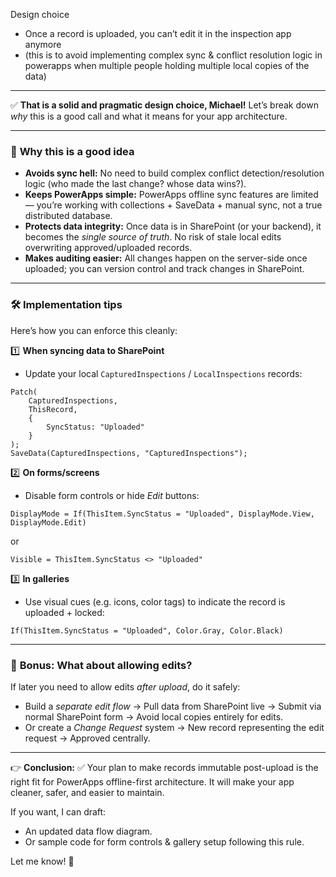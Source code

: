 Design choice
- Once a record is uploaded, you can’t edit it in the inspection app anymore
- (this is to avoid implementing complex sync & conflict resolution logic in powerapps when multiple people holding multiple local copies of the data)

---

✅ **That is a solid and pragmatic design choice, Michael!**
Let’s break down *why* this is a good call and what it means for your app architecture.

---

### 🎯 **Why this is a good idea**

* **Avoids sync hell:** No need to build complex conflict detection/resolution logic (who made the last change? whose data wins?).
* **Keeps PowerApps simple:** PowerApps offline sync features are limited — you’re working with collections + SaveData + manual sync, not a true distributed database.
* **Protects data integrity:** Once data is in SharePoint (or your backend), it becomes the *single source of truth*. No risk of stale local edits overwriting approved/uploaded records.
* **Makes auditing easier:** All changes happen on the server-side once uploaded; you can version control and track changes in SharePoint.

---

### 🛠 **Implementation tips**

Here’s how you can enforce this cleanly:

1️⃣ **When syncing data to SharePoint**

* Update your local `CapturedInspections` / `LocalInspections` records:

```powerapps
Patch(
    CapturedInspections,
    ThisRecord,
    {
        SyncStatus: "Uploaded"
    }
);
SaveData(CapturedInspections, "CapturedInspections");
```

2️⃣ **On forms/screens**

* Disable form controls or hide *Edit* buttons:

```powerapps
DisplayMode = If(ThisItem.SyncStatus = "Uploaded", DisplayMode.View, DisplayMode.Edit)
```

or

```powerapps
Visible = ThisItem.SyncStatus <> "Uploaded"
```

3️⃣ **In galleries**

* Use visual cues (e.g. icons, color tags) to indicate the record is uploaded + locked:

```powerapps
If(ThisItem.SyncStatus = "Uploaded", Color.Gray, Color.Black)
```

---

### 🌟 **Bonus: What about allowing edits?**

If later you need to allow edits *after upload*, do it safely:

* Build a *separate edit flow* → Pull data from SharePoint live → Submit via normal SharePoint form → Avoid local copies entirely for edits.
* Or create a *Change Request* system → New record representing the edit request → Approved centrally.

---

👉 **Conclusion:**
✅ Your plan to make records immutable post-upload is the right fit for PowerApps offline-first architecture. It will make your app cleaner, safer, and easier to maintain.

If you want, I can draft:

* An updated data flow diagram.
* Or sample code for form controls & gallery setup following this rule.

Let me know! 🚀
